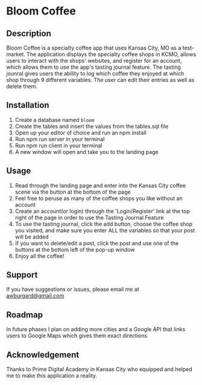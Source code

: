 # Bloom Coffee

## Description
Bloom Coffee is a specialty coffee app that uses Kansas City, MO as a test-market. The application displays the specialty coffee shops in KCMO, allows users to interact with the shops' websites, and register for an account, which allows them to use the app's tasting journal feature. The tasting jounral gives users the ability to log which coffee they enjoyed at which shop through 9 different variables. The user can edit their entries as well as delete them.

## Installation
1. Create a database named `bloom`
2. Create the tables and insert the values from the tables.sql file
3. Open up your editor of choice and run an npm install
4. Run npm run server in your terminal
5. Run npm run client in your terminal
6. A new window will open and take you to the landing page

## Usage
1. Read through the landing page and enter into the Kansas City coffee scene via the button at the bottom of the page
2. Feel free to peruse as many of the coffee shops you like without an account
3. Create an account(or login) through the 'Login/Register' link at the top right of the page in order to use the Tasting Journal Feature
4. To use the tasting journal, click the add button, choose the coffee shop you  visited, and make sure you enter ALL the variables so that your post will be added
5. If you want to delete/edit a post, click the post and use one of the buttons at the bottom left of the pop-up window
6. Enjoy all the coffee!

## Support
If you have suggestions or issues, please email me at awburgard@gmail.com

## Roadmap
In future phases I plan on adding more cities and a Google API that links users to Google Maps which gives them exact directions

## Acknowledgement
Thanks to Prime Digital Academy in Kansas City who equipped and helped me to make this application a reality.
